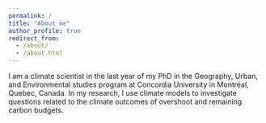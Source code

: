 ```yaml
---
permalink: /
title: "About me"
author_profile: true
redirect_from: 
  - /about/
  - /about.html
---
```


I am a climate scientist in the last year of my PhD in the Geography, Urban, and Environmental studies program at Concordia University in Montréal, Quebec, Canada. In my research, I use climate models to investigate questions related to the climate outcomes of overshoot and remaining carbon budgets. 